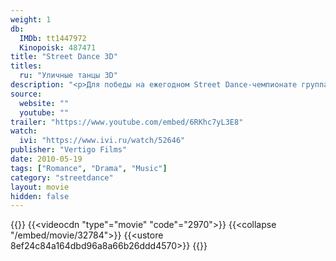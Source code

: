 ```yaml
---
weight: 1
db:
  IMDb: tt1447972
  Kinopoisk: 487471
title: "Street Dance 3D"
titles: 
  ru: "Уличные танцы 3D"
description: "<p>Для победы на ежегодном Street Dance-чемпионате группа молодых танцоров начинает репетировать вместе с танцорами из Королевской Школы Балета. На стыке рок-н-ролла, уличных танцев и классики рождается умопомрачительный микс танцевальных стилей, страстей и эмоций.</p>"
source: 
  website: ""
  youtube: ""
trailer: "https://www.youtube.com/embed/6RKhc7yL3E8"
watch:
  ivi: "https://www.ivi.ru/watch/52646"
publisher: "Vertigo Films"
date: 2010-05-19
tags: ["Romance", "Drama", "Music"]
category: "streetdance"
layout: movie
hidden: false
---
```

{{<players>}}
  {{<videocdn "type"="movie" "code"="2970">}}
  {{<collapse "/embed/movie/32784">}}
  {{<ustore 8ef24c84a164dbd96a8a66b26ddd4570>}}
{{</players>}}
